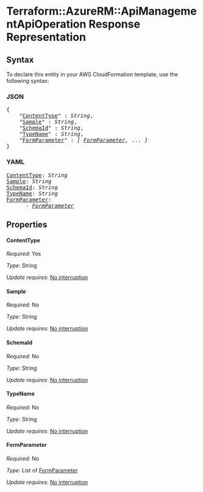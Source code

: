 # Terraform::AzureRM::ApiManagementApiOperation Response Representation

## Syntax

To declare this entity in your AWS CloudFormation template, use the following syntax:

### JSON

<pre>
{
    "<a href="#contenttype" title="ContentType">ContentType</a>" : <i>String</i>,
    "<a href="#sample" title="Sample">Sample</a>" : <i>String</i>,
    "<a href="#schemaid" title="SchemaId">SchemaId</a>" : <i>String</i>,
    "<a href="#typename" title="TypeName">TypeName</a>" : <i>String</i>,
    "<a href="#formparameter" title="FormParameter">FormParameter</a>" : <i>[ <a href="response-representation-formparameter.md">FormParameter</a>, ... ]</i>
}
</pre>

### YAML

<pre>
<a href="#contenttype" title="ContentType">ContentType</a>: <i>String</i>
<a href="#sample" title="Sample">Sample</a>: <i>String</i>
<a href="#schemaid" title="SchemaId">SchemaId</a>: <i>String</i>
<a href="#typename" title="TypeName">TypeName</a>: <i>String</i>
<a href="#formparameter" title="FormParameter">FormParameter</a>: <i>
      - <a href="response-representation-formparameter.md">FormParameter</a></i>
</pre>

## Properties

#### ContentType

_Required_: Yes

_Type_: String

_Update requires_: [No interruption](https://docs.aws.amazon.com/AWSCloudFormation/latest/UserGuide/using-cfn-updating-stacks-update-behaviors.html#update-no-interrupt)

#### Sample

_Required_: No

_Type_: String

_Update requires_: [No interruption](https://docs.aws.amazon.com/AWSCloudFormation/latest/UserGuide/using-cfn-updating-stacks-update-behaviors.html#update-no-interrupt)

#### SchemaId

_Required_: No

_Type_: String

_Update requires_: [No interruption](https://docs.aws.amazon.com/AWSCloudFormation/latest/UserGuide/using-cfn-updating-stacks-update-behaviors.html#update-no-interrupt)

#### TypeName

_Required_: No

_Type_: String

_Update requires_: [No interruption](https://docs.aws.amazon.com/AWSCloudFormation/latest/UserGuide/using-cfn-updating-stacks-update-behaviors.html#update-no-interrupt)

#### FormParameter

_Required_: No

_Type_: List of <a href="response-representation-formparameter.md">FormParameter</a>

_Update requires_: [No interruption](https://docs.aws.amazon.com/AWSCloudFormation/latest/UserGuide/using-cfn-updating-stacks-update-behaviors.html#update-no-interrupt)

